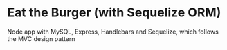# Eat the Burger (with Sequelize ORM)
Node app with MySQL, Express, Handlebars and Sequelize, which follows the MVC design pattern
